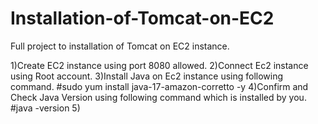 # Installation-of-Tomcat-on-EC2
Full project to installation of Tomcat on EC2 instance.


1)Create EC2 instance using port 8080 allowed.
2)Connect Ec2 instance using Root account.
3)Install Java on Ec2 instance using following command.
  #sudo yum install java-17-amazon-corretto -y 
4)Confirm and Check Java Version using following command which is installed by you.
  #java -version
5)
  

  


